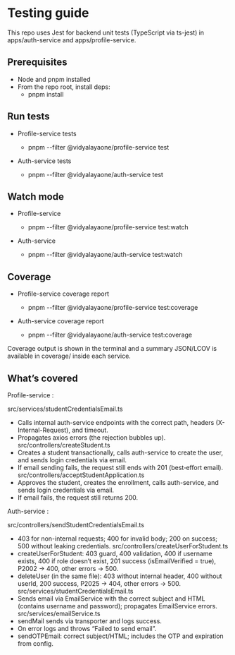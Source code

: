 # Testing guide

This repo uses Jest for backend unit tests (TypeScript via ts-jest) in apps/auth-service and apps/profile-service.

## Prerequisites
- Node and pnpm installed
- From the repo root, install deps:
  - pnpm install

## Run tests

- Profile-service tests
  - pnpm --filter @vidyalayaone/profile-service test

- Auth-service tests
  - pnpm --filter @vidyalayaone/auth-service test

## Watch mode

- Profile-service
  - pnpm --filter @vidyalayaone/profile-service test:watch

- Auth-service
  - pnpm --filter @vidyalayaone/auth-service test:watch

## Coverage

- Profile-service coverage report
  - pnpm --filter @vidyalayaone/profile-service test:coverage

- Auth-service coverage report
  - pnpm --filter @vidyalayaone/auth-service test:coverage

Coverage output is shown in the terminal and a summary JSON/LCOV is available in coverage/ inside each service.

## What’s covered

Profile-service :

src/services/studentCredentialsEmail.ts
  - Calls internal auth-service endpoints with the correct path, headers (X-Internal-Request), and timeout.
  - Propagates axios errors (the rejection bubbles up).
src/controllers/createStudent.ts
  - Creates a student transactionally, calls auth-service to create the user, and sends login credentials via email.
  - If email sending fails, the request still ends with 201 (best‑effort email).
src/controllers/acceptStudentApplication.ts
  - Approves the student, creates the enrollment, calls auth-service, and sends login credentials via email.
  - If email fails, the request still returns 200.

Auth-service :

src/controllers/sendStudentCredentialsEmail.ts
  - 403 for non-internal requests; 400 for invalid body; 200 on success; 500 without leaking credentials.
src/controllers/createUserForStudent.ts
  - createUserForStudent: 403 guard, 400 validation, 400 if username exists, 400 if role doesn’t exist, 201 success (isEmailVerified = true), P2002 → 400, other errors → 500.
  - deleteUser (in the same file): 403 without internal header, 400 without userId, 200 success, P2025 → 404, other errors → 500.
src/services/studentCredentialsEmail.ts
  - Sends email via EmailService with the correct subject and HTML (contains username and password); propagates EmailService errors.
src/services/emailService.ts
  - sendMail sends via transporter and logs success.
  - On error logs and throws “Failed to send email”.
  - sendOTPEmail: correct subject/HTML; includes the OTP and expiration from config.
